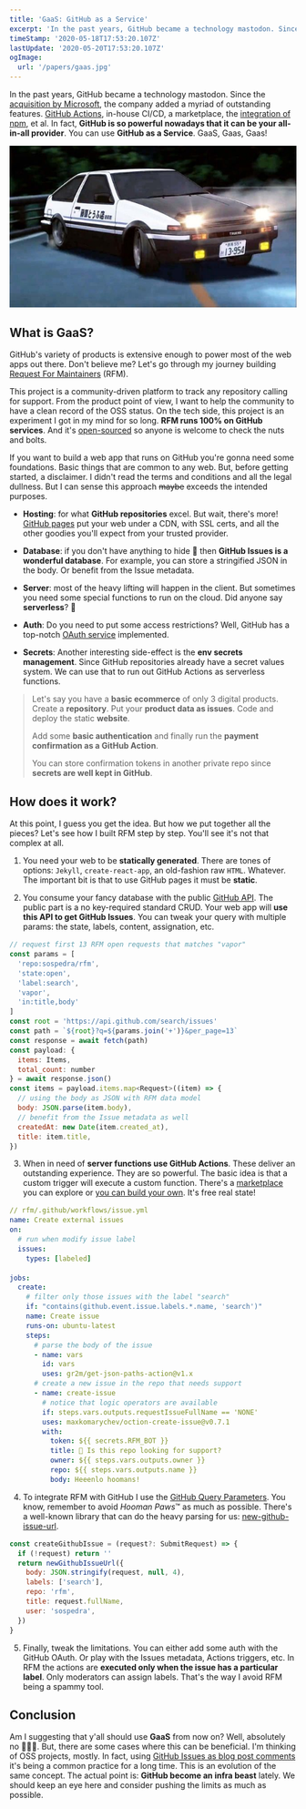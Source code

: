 ```yaml
---
title: 'GaaS: GitHub as a Service'
excerpt: 'In the past years, GitHub became a technology mastodon. Since the acquisition by Microsoft, the company added a myriad of outstanding features. In fact, GitHub is so powerful nowadays that it can be your all-in-all provider. You can use GitHub as a Service. Don’t believe me? Let’s go through my journey building Request For Maintainers a GitHub-only powered project.'
timeStamp: '2020-05-18T17:53:20.107Z'
lastUpdate: '2020-05-20T17:53:20.107Z'
ogImage:
  url: '/papers/gaas.jpg'
---
```


In the past years, GitHub became a technology mastodon. Since the [acquisition by Microsoft](https://news.microsoft.com/2018/06/04/microsoft-to-acquire-github-for-7-5-billion/), the company added a myriad of outstanding features. [GitHub Actions](https://github.com/features/actions), in-house CI/CD, a marketplace, the [integration of npm](https://github.blog/2020-03-16-npm-is-joining-github/), et al. In fact, **GitHub is so powerful nowadays that it can be your all-in-all provider**. You can use **GitHub as a Service**. GaaS, Gaas, Gaas!

![Gas Gas Gas car](gasgasgas.jpeg)

## What is GaaS?

GitHub's variety of products is extensive enough to power most of the web apps out there. Don't believe me? Let's go through my journey building [Request For Maintainers](https://rfm.sospedra.me/) (RFM).

This project is a community-driven platform to track any repository calling for support. From the product point of view, I want to help the community to have a clean record of the OSS status. On the tech side, this project is an experiment I got in my mind for so long. **RFM runs 100% on GitHub services**. And it's [open-sourced](https://github.com/sospedra/rfm) so anyone is welcome to check the nuts and bolts.

If you want to build a web app that runs on GitHub you're gonna need some foundations. Basic things that are common to any web. But, before getting started, a disclaimer. I didn't read the terms and conditions and all the legal dullness. But I can sense this approach ~~maybe~~ exceeds the intended purposes.

- **Hosting**: for what **GitHub repositories** excel. But wait, there's more! [GitHub pages](https://pages.github.com/) put your web under a CDN, with SSL certs, and all the other goodies you'll expect from your trusted provider.

- **Database**: if you don't have anything to hide 🌝 then **GitHub Issues is a wonderful database**. For example, you can store a stringified JSON in the body. Or benefit from the Issue metadata.

- **Server**: most of the heavy lifting will happen in the client. But sometimes you need some special functions to run on the cloud. Did anyone say **serverless**? 💊

- **Auth**: Do you need to put some access restrictions? Well, GitHub has a top-notch [OAuth service](https://developer.github.com/apps/building-oauth-apps/) implemented.

- **Secrets**: Another interesting side-effect is the **env secrets management**. Since GitHub repositories already have a secret values system. We can use that to run out GitHub Actions as serverless functions.

> Let's say you have a **basic ecommerce** of only 3 digital products.
> Create a **repository**. Put your **product data as issues**. Code and deploy the static **website**.
> 
> Add some **basic authentication** and finally run the **payment confirmation as a GitHub Action**.
> 
> You can store confirmation tokens in another private repo since **secrets are well kept in GitHub**.

## How does it work?

At this point, I guess you get the idea. But how we put together all the pieces? Let's see how I built RFM step by step. You'll see it's not that complex at all.

1. You need your web to be **statically generated**. There are tones of options: `Jekyll`, `create-react-app`, an old-fashion raw `HTML`. Whatever. The important bit is that to use GitHub pages it must be **static**.

2. You consume your fancy database with the public [GitHub API](https://developer.github.com/v3/). The public part is a no key-required standard CRUD. Your web app will **use this API to get GitHub Issues**. You can tweak your query with multiple params: the state, labels, content, assignation, etc.

```js
// request first 13 RFM open requests that matches "vapor"
const params = [
  'repo:sospedra/rfm',
  'state:open',
  'label:search',
  'vapor',
  'in:title,body'
]
const root = 'https://api.github.com/search/issues'
const path = `${root}?q=${params.join('+')}&per_page=13`
const response = await fetch(path)
const payload: {
  items: Items,
  total_count: number
} = await response.json()
const items = payload.items.map<Request>((item) => {
  // using the body as JSON with RFM data model
  body: JSON.parse(item.body),
  // benefit from the Issue metadata as well
  createdAt: new Date(item.created_at),
  title: item.title,
})
```

3. When in need of **server functions use GitHub Actions**. These deliver an outstanding experience. They are so powerful. The basic idea is that a custom trigger will execute a custom function. There's a [marketplace](https://github.com/marketplace) you can explore or [you can build your own](https://help.github.com/en/actions/building-actions). It's free real state!

```yml
// rfm/.github/workflows/issue.yml
name: Create external issues
on:
  # run when modify issue label
  issues:
    types: [labeled]

jobs:
  create:
    # filter only those issues with the label "search"
    if: "contains(github.event.issue.labels.*.name, 'search')"
    name: Create issue
    runs-on: ubuntu-latest
    steps:
      # parse the body of the issue
      - name: vars
        id: vars
        uses: gr2m/get-json-paths-action@v1.x
      # create a new issue in the repo that needs support
      - name: create-issue
        # notice that logic operators are available
        if: steps.vars.outputs.requestIssueFullName == 'NONE'
        uses: maxkomarychev/oction-create-issue@v0.7.1
        with:
          token: ${{ secrets.RFM_BOT }}
          title: 🚧 Is this repo looking for support?
          owner: ${{ steps.vars.outputs.owner }}
          repo: ${{ steps.vars.outputs.name }}
          body: Heeenlo hoomans!
```

4. To integrate RFM with GitHub I use the [GitHub Query Parameters](https://help.github.com/en/github/managing-your-work-on-github/about-automation-for-issues-and-pull-requests-with-query-parameters). You know, remember to avoid *Hooman Paws*™️ as much as possible. There's a well-known library that can do the heavy parsing for us: [new-github-issue-url](https://github.com/sindresorhus/new-github-issue-url).

```js
const createGithubIssue = (request?: SubmitRequest) => {
  if (!request) return ''
  return newGithubIssueUrl({
    body: JSON.stringify(request, null, 4),
    labels: ['search'],
    repo: 'rfm',
    title: request.fullName,
    user: 'sospedra',
  })
}
```

5. Finally, tweak the limitations. You can either add some auth with the GitHub OAuth. Or play with the Issues metadata, Actions triggers, etc. In RFM the actions are **executed only when the issue has a particular label**. Only moderators can assign labels. That's the way I avoid RFM being a spammy tool.

## Conclusion

Am I suggesting that y'all should use **GaaS** from now on? Well, absolutely no 🤷🏻‍♂️. But, there are some cases where this can be beneficial. I'm thinking of OSS projects, mostly. In fact, using [GitHub Issues as blog post comments](https://utteranc.es/) it's being a common practice for a long time. This is an evolution of the same concept. The actual point is: **GitHub become an infra beast** lately. We should keep an eye here and consider pushing the limits as much as possible.
